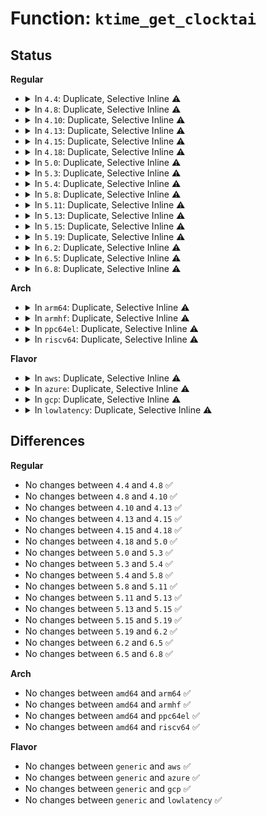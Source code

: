 # Function: <code>ktime_get_clocktai</code>

## Status
<b>Regular</b>
<ul>
<li>
<details>
<summary>In <code>4.4</code>: Duplicate, Selective Inline ⚠️</summary>

```c
ktime_t ktime_get_clocktai();
```

**Collision:** Static Duplication

**Inline:** Selective

**Transformation:** False

**Instances:**

```
In kernel/time/hrtimer.c (ffffffff810eeb00)
Location: include/linux/timekeeping.h:196
Inline: False
```
```
In kernel/time/posix-timers.c (ffffffff810f0ae6)
Location: include/linux/timekeeping.h:196
Inline: True
Inline callers:
  - kernel/time/posix-timers.c:posix_get_tai
```
```
In kernel/events/core.c (ffffffff81179801)
Location: include/linux/timekeeping.h:196
Inline: True
Inline callers:
  - kernel/events/core.c:ktime_get_tai_ns
```
**Symbols:**

```
ffffffff810eeb00-ffffffff810eeb10: ktime_get_clocktai (STB_LOCAL)
```
</details>
</li>
<li>
<details>
<summary>In <code>4.8</code>: Duplicate, Selective Inline ⚠️</summary>

```c
ktime_t ktime_get_clocktai();
```

**Collision:** Static Duplication

**Inline:** Selective

**Transformation:** False

**Instances:**

```
In kernel/time/hrtimer.c (ffffffff810f5ae0)
Location: include/linux/timekeeping.h:212
Inline: False
```
```
In kernel/time/posix-timers.c (ffffffff810f7b06)
Location: include/linux/timekeeping.h:212
Inline: True
Inline callers:
  - kernel/time/posix-timers.c:posix_get_tai
```
```
In kernel/events/core.c (ffffffff8118a0a1)
Location: include/linux/timekeeping.h:212
Inline: True
Inline callers:
  - kernel/events/core.c:ktime_get_tai_ns
```
**Symbols:**

```
ffffffff810f5ae0-ffffffff810f5af0: ktime_get_clocktai (STB_LOCAL)
```
</details>
</li>
<li>
<details>
<summary>In <code>4.10</code>: Duplicate, Selective Inline ⚠️</summary>

```c
ktime_t ktime_get_clocktai();
```

**Collision:** Static Duplication

**Inline:** Selective

**Transformation:** False

**Instances:**

```
In kernel/time/hrtimer.c (ffffffff810fcaa0)
Location: include/linux/timekeeping.h:212
Inline: False
```
```
In kernel/time/posix-timers.c (ffffffff811054a6)
Location: include/linux/timekeeping.h:212
Inline: True
Inline callers:
  - kernel/time/posix-timers.c:posix_get_tai
```
```
In kernel/events/core.c (ffffffff81199491)
Location: include/linux/timekeeping.h:212
Inline: True
Inline callers:
  - kernel/events/core.c:ktime_get_tai_ns
```
**Symbols:**

```
ffffffff810fcaa0-ffffffff810fcab0: ktime_get_clocktai (STB_LOCAL)
```
</details>
</li>
<li>
<details>
<summary>In <code>4.13</code>: Duplicate, Selective Inline ⚠️</summary>

```c
ktime_t ktime_get_clocktai();
```

**Collision:** Static Duplication

**Inline:** Selective

**Transformation:** False

**Instances:**

```
In kernel/time/hrtimer.c (ffffffff810fef00)
Location: include/linux/timekeeping.h:201
Inline: False
```
```
In kernel/time/posix-timers.c (ffffffff811078d6)
Location: include/linux/timekeeping.h:201
Inline: True
Inline callers:
  - kernel/time/posix-timers.c:posix_get_tai
```
```
In kernel/events/core.c (ffffffff811a13e1)
Location: include/linux/timekeeping.h:201
Inline: True
Inline callers:
  - kernel/events/core.c:ktime_get_tai_ns
```
**Symbols:**

```
ffffffff810fef00-ffffffff810fef10: ktime_get_clocktai (STB_LOCAL)
```
</details>
</li>
<li>
<details>
<summary>In <code>4.15</code>: Duplicate, Selective Inline ⚠️</summary>

```c
ktime_t ktime_get_clocktai();
```

**Collision:** Static Duplication

**Inline:** Selective

**Transformation:** False

**Instances:**

```
In kernel/time/hrtimer.c (ffffffff81109ce0)
Location: include/linux/timekeeping.h:81
Inline: False
```
```
In kernel/time/posix-timers.c (ffffffff81112a46)
Location: include/linux/timekeeping.h:81
Inline: True
Inline callers:
  - kernel/time/posix-timers.c:posix_get_tai
```
```
In kernel/events/core.c (ffffffff811b4f61)
Location: include/linux/timekeeping.h:81
Inline: True
Inline callers:
  - kernel/events/core.c:ktime_get_tai_ns
```
**Symbols:**

```
ffffffff81109ce0-ffffffff81109cf0: ktime_get_clocktai (STB_LOCAL)
```
</details>
</li>
<li>
<details>
<summary>In <code>4.18</code>: Duplicate, Selective Inline ⚠️</summary>

```c
ktime_t ktime_get_clocktai();
```

**Collision:** Static Duplication

**Inline:** Selective

**Transformation:** False

**Instances:**

```
In kernel/time/hrtimer.c (ffffffff81115800)
Location: include/linux/timekeeping.h:91
Inline: False
```
```
In kernel/time/posix-timers.c (ffffffff8111e4a5)
Location: include/linux/timekeeping.h:91
Inline: True
Inline callers:
  - kernel/time/posix-timers.c:posix_get_tai
```
```
In kernel/events/core.c (ffffffff811d3dc0)
Location: include/linux/timekeeping.h:91
Inline: True
Inline callers:
  - kernel/events/core.c:ktime_get_tai_ns
```
**Symbols:**

```
ffffffff81115800-ffffffff81115810: ktime_get_clocktai (STB_LOCAL)
```
</details>
</li>
<li>
<details>
<summary>In <code>5.0</code>: Duplicate, Selective Inline ⚠️</summary>

```c
ktime_t ktime_get_clocktai();
```

**Collision:** Static Duplication

**Inline:** Selective

**Transformation:** False

**Instances:**

```
In kernel/time/hrtimer.c (ffffffff81120ed0)
Location: include/linux/timekeeping.h:106
Inline: False
```
```
In kernel/time/posix-timers.c (ffffffff81129cf5)
Location: include/linux/timekeeping.h:106
Inline: True
Inline callers:
  - kernel/time/posix-timers.c:posix_get_tai
```
```
In kernel/events/core.c (ffffffff811e42c0)
Location: include/linux/timekeeping.h:106
Inline: True
Inline callers:
  - kernel/events/core.c:ktime_get_tai_ns
```
**Symbols:**

```
ffffffff81120ed0-ffffffff81120ee0: ktime_get_clocktai (STB_LOCAL)
```
</details>
</li>
<li>
<details>
<summary>In <code>5.3</code>: Duplicate, Selective Inline ⚠️</summary>

```c
ktime_t ktime_get_clocktai();
```

**Collision:** Static Duplication

**Inline:** Selective

**Transformation:** False

**Instances:**

```
In kernel/time/hrtimer.c (ffffffff8112b650)
Location: include/linux/timekeeping.h:106
Inline: False
```
```
In kernel/time/posix-timers.c (ffffffff81134775)
Location: include/linux/timekeeping.h:106
Inline: True
Inline callers:
  - kernel/time/posix-timers.c:posix_get_tai
```
```
In kernel/events/core.c (ffffffff811fb5b0)
Location: include/linux/timekeeping.h:106
Inline: True
Inline callers:
  - kernel/events/core.c:ktime_get_clocktai_ns
```
**Symbols:**

```
ffffffff8112b650-ffffffff8112b660: ktime_get_clocktai (STB_LOCAL)
```
</details>
</li>
<li>
<details>
<summary>In <code>5.4</code>: Duplicate, Selective Inline ⚠️</summary>

```c
ktime_t ktime_get_clocktai();
```

**Collision:** Static Duplication

**Inline:** Selective

**Transformation:** False

**Instances:**

```
In kernel/time/hrtimer.c (ffffffff811377d0)
Location: include/linux/timekeeping.h:106
Inline: False
```
```
In kernel/time/posix-timers.c (ffffffff81140785)
Location: include/linux/timekeeping.h:106
Inline: True
Inline callers:
  - kernel/time/posix-timers.c:posix_get_tai
```
```
In kernel/events/core.c (ffffffff81208960)
Location: include/linux/timekeeping.h:106
Inline: True
Inline callers:
  - kernel/events/core.c:ktime_get_clocktai_ns
```
**Symbols:**

```
ffffffff811377d0-ffffffff811377e0: ktime_get_clocktai (STB_LOCAL)
```
</details>
</li>
<li>
<details>
<summary>In <code>5.8</code>: Duplicate, Selective Inline ⚠️</summary>

```c
ktime_t ktime_get_clocktai();
```

**Collision:** Static Duplication

**Inline:** Selective

**Transformation:** False

**Instances:**

```
In kernel/time/hrtimer.c (ffffffff81146200)
Location: include/linux/timekeeping.h:106
Inline: False
```
```
In kernel/time/posix-timers.c (ffffffff8114f685)
Location: include/linux/timekeeping.h:106
Inline: True
Inline callers:
  - kernel/time/posix-timers.c:posix_get_tai_ktime
  - kernel/time/posix-timers.c:posix_get_tai_timespec
```
```
In kernel/events/core.c (ffffffff812313e0)
Location: include/linux/timekeeping.h:106
Inline: True
Inline callers:
  - kernel/events/core.c:ktime_get_clocktai_ns
```
**Symbols:**

```
ffffffff81146200-ffffffff81146210: ktime_get_clocktai (STB_LOCAL)
```
</details>
</li>
<li>
<details>
<summary>In <code>5.11</code>: Duplicate, Selective Inline ⚠️</summary>

```c
ktime_t ktime_get_clocktai();
```

**Collision:** Static Duplication

**Inline:** Selective

**Transformation:** False

**Instances:**

```
In kernel/time/hrtimer.c (ffffffff81142720)
Location: include/linux/timekeeping.h:105
Inline: False
```
```
In kernel/time/posix-timers.c (ffffffff8114b905)
Location: include/linux/timekeeping.h:105
Inline: True
Inline callers:
  - kernel/time/posix-timers.c:posix_get_tai_ktime
  - kernel/time/posix-timers.c:posix_get_tai_timespec
```
```
In kernel/events/core.c (ffffffff8123b050)
Location: include/linux/timekeeping.h:105
Inline: True
Inline callers:
  - kernel/events/core.c:ktime_get_clocktai_ns
```
**Symbols:**

```
ffffffff81142720-ffffffff81142730: ktime_get_clocktai (STB_LOCAL)
```
</details>
</li>
<li>
<details>
<summary>In <code>5.13</code>: Duplicate, Selective Inline ⚠️</summary>

```c
ktime_t ktime_get_clocktai();
```

**Collision:** Static Duplication

**Inline:** Selective

**Transformation:** False

**Instances:**

```
In kernel/time/hrtimer.c (ffffffff811438f0)
Location: include/linux/timekeeping.h:106
Inline: False
```
```
In kernel/time/posix-timers.c (ffffffff8114cdb5)
Location: include/linux/timekeeping.h:106
Inline: True
Inline callers:
  - kernel/time/posix-timers.c:posix_get_tai_ktime
  - kernel/time/posix-timers.c:posix_get_tai_timespec
```
```
In kernel/events/core.c (ffffffff8123f810)
Location: include/linux/timekeeping.h:106
Inline: True
Inline callers:
  - kernel/events/core.c:ktime_get_clocktai_ns
```
**Symbols:**

```
ffffffff811438f0-ffffffff81143900: ktime_get_clocktai (STB_LOCAL)
```
</details>
</li>
<li>
<details>
<summary>In <code>5.15</code>: Duplicate, Selective Inline ⚠️</summary>

```c
ktime_t ktime_get_clocktai();
```

**Collision:** Static Duplication

**Inline:** Selective

**Transformation:** False

**Instances:**

```
In kernel/time/hrtimer.c (ffffffff81166ce0)
Location: include/linux/timekeeping.h:106
Inline: False
```
```
In kernel/time/posix-timers.c (ffffffff81170df5)
Location: include/linux/timekeeping.h:106
Inline: True
Inline callers:
  - kernel/time/posix-timers.c:posix_get_tai_ktime
  - kernel/time/posix-timers.c:posix_get_tai_timespec
```
```
In kernel/events/core.c (ffffffff8127a030)
Location: include/linux/timekeeping.h:106
Inline: True
Inline callers:
  - kernel/events/core.c:ktime_get_clocktai_ns
```
**Symbols:**

```
ffffffff81166ce0-ffffffff81166cf0: ktime_get_clocktai (STB_LOCAL)
```
</details>
</li>
<li>
<details>
<summary>In <code>5.19</code>: Duplicate, Selective Inline ⚠️</summary>

```c
ktime_t ktime_get_clocktai();
```

**Collision:** Static Duplication

**Inline:** Selective

**Transformation:** False

**Instances:**

```
In kernel/time/hrtimer.c (ffffffff8119a490)
Location: include/linux/timekeeping.h:106
Inline: False
```
```
In kernel/time/posix-timers.c (ffffffff811a5485)
Location: include/linux/timekeeping.h:106
Inline: True
Inline callers:
  - kernel/time/posix-timers.c:posix_get_tai_ktime
  - kernel/time/posix-timers.c:posix_get_tai_timespec
```
```
In kernel/events/core.c (ffffffff812cd510)
Location: include/linux/timekeeping.h:106
Inline: True
Inline callers:
  - kernel/events/core.c:ktime_get_clocktai_ns
```
**Symbols:**

```
ffffffff8119a490-ffffffff8119a4a6: ktime_get_clocktai (STB_LOCAL)
```
</details>
</li>
<li>
<details>
<summary>In <code>6.2</code>: Duplicate, Selective Inline ⚠️</summary>

```c
ktime_t ktime_get_clocktai();
```

**Collision:** Static Duplication

**Inline:** Selective

**Transformation:** False

**Instances:**

```
In kernel/time/hrtimer.c (ffffffff811d8bd0)
Location: include/linux/timekeeping.h:106
Inline: False
```
```
In kernel/time/posix-timers.c (ffffffff811e4e55)
Location: include/linux/timekeeping.h:106
Inline: True
Inline callers:
  - kernel/time/posix-timers.c:posix_get_tai_ktime
  - kernel/time/posix-timers.c:posix_get_tai_timespec
```
```
In kernel/events/core.c (ffffffff81335420)
Location: include/linux/timekeeping.h:106
Inline: True
Inline callers:
  - kernel/events/core.c:ktime_get_clocktai_ns
```
**Symbols:**

```
ffffffff811d8bd0-ffffffff811d8be6: ktime_get_clocktai (STB_LOCAL)
```
</details>
</li>
<li>
<details>
<summary>In <code>6.5</code>: Duplicate, Selective Inline ⚠️</summary>

```c
ktime_t ktime_get_clocktai();
```

**Collision:** Static Duplication

**Inline:** Selective

**Transformation:** False

**Instances:**

```
In kernel/time/hrtimer.c (ffffffff811ed000)
Location: include/linux/timekeeping.h:106
Inline: False
```
```
In kernel/time/posix-timers.c (ffffffff811f94b5)
Location: include/linux/timekeeping.h:106
Inline: True
Inline callers:
  - kernel/time/posix-timers.c:posix_get_tai_ktime
  - kernel/time/posix-timers.c:posix_get_tai_timespec
```
```
In kernel/events/core.c (ffffffff81366170)
Location: include/linux/timekeeping.h:106
Inline: True
Inline callers:
  - kernel/events/core.c:ktime_get_clocktai_ns
```
**Symbols:**

```
ffffffff811ed000-ffffffff811ed016: ktime_get_clocktai (STB_LOCAL)
```
</details>
</li>
<li>
<details>
<summary>In <code>6.8</code>: Duplicate, Selective Inline ⚠️</summary>

```c
ktime_t ktime_get_clocktai();
```

**Collision:** Static Duplication

**Inline:** Selective

**Transformation:** False

**Instances:**

```
In kernel/time/hrtimer.c (ffffffff81203230)
Location: include/linux/timekeeping.h:107
Inline: False
```
```
In kernel/time/posix-timers.c (ffffffff8120f6a5)
Location: include/linux/timekeeping.h:107
Inline: True
Inline callers:
  - kernel/time/posix-timers.c:posix_get_tai_ktime
  - kernel/time/posix-timers.c:posix_get_tai_timespec
```
```
In kernel/events/core.c (ffffffff8138f290)
Location: include/linux/timekeeping.h:107
Inline: True
Inline callers:
  - kernel/events/core.c:ktime_get_clocktai_ns
```
**Symbols:**

```
ffffffff81203230-ffffffff81203246: ktime_get_clocktai (STB_LOCAL)
```
</details>
</li>
</ul>
<b>Arch</b>
<ul>
<li>
<details>
<summary>In <code>arm64</code>: Duplicate, Selective Inline ⚠️</summary>

```c
ktime_t ktime_get_clocktai();
```

**Collision:** Static Duplication

**Inline:** Selective

**Transformation:** False

**Instances:**

```
In kernel/time/hrtimer.c (ffff8000101a0ae0)
Location: include/linux/timekeeping.h:106
Inline: False
```
```
In kernel/time/posix-timers.c (ffff8000101aab40)
Location: include/linux/timekeeping.h:106
Inline: True
Inline callers:
  - kernel/time/posix-timers.c:posix_get_tai
```
```
In kernel/events/core.c (ffff800010291d50)
Location: include/linux/timekeeping.h:106
Inline: True
Inline callers:
  - kernel/events/core.c:ktime_get_clocktai_ns
```
**Symbols:**

```
ffff8000101a0ae0-ffff8000101a0af8: ktime_get_clocktai (STB_LOCAL)
```
</details>
</li>
<li>
<details>
<summary>In <code>armhf</code>: Duplicate, Selective Inline ⚠️</summary>

```c
ktime_t ktime_get_clocktai();
```

**Collision:** Static Duplication

**Inline:** Selective

**Transformation:** False

**Instances:**

```
In kernel/time/hrtimer.c (c03ea8d0)
Location: include/linux/timekeeping.h:106
Inline: False
```
```
In kernel/time/posix-timers.c (c03f6194)
Location: include/linux/timekeeping.h:106
Inline: True
Inline callers:
  - kernel/time/posix-timers.c:posix_get_tai
```
```
In kernel/events/core.c (c04c2f24)
Location: include/linux/timekeeping.h:106
Inline: True
Inline callers:
  - kernel/events/core.c:ktime_get_clocktai_ns
```
**Symbols:**

```
c03ea8d0-c03ea8e8: ktime_get_clocktai (STB_LOCAL)
```
</details>
</li>
<li>
<details>
<summary>In <code>ppc64el</code>: Duplicate, Selective Inline ⚠️</summary>

```c
ktime_t ktime_get_clocktai();
```

**Collision:** Static Duplication

**Inline:** Selective

**Transformation:** False

**Instances:**

```
In kernel/time/hrtimer.c (c000000000201ef0)
Location: include/linux/timekeeping.h:106
Inline: False
```
```
In kernel/time/posix-timers.c (c00000000020e770)
Location: include/linux/timekeeping.h:106
Inline: True
Inline callers:
  - kernel/time/posix-timers.c:posix_get_tai
```
```
In kernel/events/core.c (c000000000340394)
Location: include/linux/timekeeping.h:106
Inline: True
Inline callers:
  - kernel/events/core.c:ktime_get_clocktai_ns
```
**Symbols:**

```
c000000000201ef0-c000000000201f20: ktime_get_clocktai (STB_LOCAL)
```
</details>
</li>
<li>
<details>
<summary>In <code>riscv64</code>: Duplicate, Selective Inline ⚠️</summary>

```c
ktime_t ktime_get_clocktai();
```

**Collision:** Static Duplication

**Inline:** Selective

**Transformation:** False

**Instances:**

```
In kernel/time/hrtimer.c (ffffffe00012e408)
Location: include/linux/timekeeping.h:106
Inline: False
```
```
In kernel/time/posix-timers.c (ffffffe000135e94)
Location: include/linux/timekeeping.h:106
Inline: True
Inline callers:
  - kernel/time/posix-timers.c:posix_get_tai
```
```
In kernel/events/core.c (ffffffe0001c460e)
Location: include/linux/timekeeping.h:106
Inline: True
Inline callers:
  - kernel/events/core.c:ktime_get_clocktai_ns
```
**Symbols:**

```
ffffffe00012e408-ffffffe00012e422: ktime_get_clocktai (STB_LOCAL)
```
</details>
</li>
</ul>
<b>Flavor</b>
<ul>
<li>
<details>
<summary>In <code>aws</code>: Duplicate, Selective Inline ⚠️</summary>

```c
ktime_t ktime_get_clocktai();
```

**Collision:** Static Duplication

**Inline:** Selective

**Transformation:** False

**Instances:**

```
In kernel/time/hrtimer.c (ffffffff8112ff80)
Location: include/linux/timekeeping.h:106
Inline: False
```
```
In kernel/time/posix-timers.c (ffffffff81138f35)
Location: include/linux/timekeeping.h:106
Inline: True
Inline callers:
  - kernel/time/posix-timers.c:posix_get_tai
```
```
In kernel/events/core.c (ffffffff81200f80)
Location: include/linux/timekeeping.h:106
Inline: True
Inline callers:
  - kernel/events/core.c:ktime_get_clocktai_ns
```
**Symbols:**

```
ffffffff8112ff80-ffffffff8112ff90: ktime_get_clocktai (STB_LOCAL)
```
</details>
</li>
<li>
<details>
<summary>In <code>azure</code>: Duplicate, Selective Inline ⚠️</summary>

```c
ktime_t ktime_get_clocktai();
```

**Collision:** Static Duplication

**Inline:** Selective

**Transformation:** False

**Instances:**

```
In kernel/time/hrtimer.c (ffffffff811229f0)
Location: include/linux/timekeeping.h:106
Inline: False
```
```
In kernel/time/posix-timers.c (ffffffff8112b985)
Location: include/linux/timekeeping.h:106
Inline: True
Inline callers:
  - kernel/time/posix-timers.c:posix_get_tai
```
```
In kernel/events/core.c (ffffffff811f3cd0)
Location: include/linux/timekeeping.h:106
Inline: True
Inline callers:
  - kernel/events/core.c:ktime_get_clocktai_ns
```
**Symbols:**

```
ffffffff811229f0-ffffffff81122a00: ktime_get_clocktai (STB_LOCAL)
```
</details>
</li>
<li>
<details>
<summary>In <code>gcp</code>: Duplicate, Selective Inline ⚠️</summary>

```c
ktime_t ktime_get_clocktai();
```

**Collision:** Static Duplication

**Inline:** Selective

**Transformation:** False

**Instances:**

```
In kernel/time/hrtimer.c (ffffffff8112dca0)
Location: include/linux/timekeeping.h:106
Inline: False
```
```
In kernel/time/posix-timers.c (ffffffff81136c55)
Location: include/linux/timekeeping.h:106
Inline: True
Inline callers:
  - kernel/time/posix-timers.c:posix_get_tai
```
```
In kernel/events/core.c (ffffffff811fed50)
Location: include/linux/timekeeping.h:106
Inline: True
Inline callers:
  - kernel/events/core.c:ktime_get_clocktai_ns
```
**Symbols:**

```
ffffffff8112dca0-ffffffff8112dcb0: ktime_get_clocktai (STB_LOCAL)
```
</details>
</li>
<li>
<details>
<summary>In <code>lowlatency</code>: Duplicate, Selective Inline ⚠️</summary>

```c
ktime_t ktime_get_clocktai();
```

**Collision:** Static Duplication

**Inline:** Selective

**Transformation:** False

**Instances:**

```
In kernel/time/hrtimer.c (ffffffff8113a5f0)
Location: include/linux/timekeeping.h:106
Inline: False
```
```
In kernel/time/posix-timers.c (ffffffff811436e5)
Location: include/linux/timekeeping.h:106
Inline: True
Inline callers:
  - kernel/time/posix-timers.c:posix_get_tai
```
```
In kernel/events/core.c (ffffffff8120dde0)
Location: include/linux/timekeeping.h:106
Inline: True
Inline callers:
  - kernel/events/core.c:ktime_get_clocktai_ns
```
**Symbols:**

```
ffffffff8113a5f0-ffffffff8113a600: ktime_get_clocktai (STB_LOCAL)
```
</details>
</li>
</ul>

## Differences
<b>Regular</b>
<ul>
<li>
No changes between <code>4.4</code> and <code>4.8</code> ✅
</li>
<li>
No changes between <code>4.8</code> and <code>4.10</code> ✅
</li>
<li>
No changes between <code>4.10</code> and <code>4.13</code> ✅
</li>
<li>
No changes between <code>4.13</code> and <code>4.15</code> ✅
</li>
<li>
No changes between <code>4.15</code> and <code>4.18</code> ✅
</li>
<li>
No changes between <code>4.18</code> and <code>5.0</code> ✅
</li>
<li>
No changes between <code>5.0</code> and <code>5.3</code> ✅
</li>
<li>
No changes between <code>5.3</code> and <code>5.4</code> ✅
</li>
<li>
No changes between <code>5.4</code> and <code>5.8</code> ✅
</li>
<li>
No changes between <code>5.8</code> and <code>5.11</code> ✅
</li>
<li>
No changes between <code>5.11</code> and <code>5.13</code> ✅
</li>
<li>
No changes between <code>5.13</code> and <code>5.15</code> ✅
</li>
<li>
No changes between <code>5.15</code> and <code>5.19</code> ✅
</li>
<li>
No changes between <code>5.19</code> and <code>6.2</code> ✅
</li>
<li>
No changes between <code>6.2</code> and <code>6.5</code> ✅
</li>
<li>
No changes between <code>6.5</code> and <code>6.8</code> ✅
</li>
</ul>
<b>Arch</b>
<ul>
<li>
No changes between <code>amd64</code> and <code>arm64</code> ✅
</li>
<li>
No changes between <code>amd64</code> and <code>armhf</code> ✅
</li>
<li>
No changes between <code>amd64</code> and <code>ppc64el</code> ✅
</li>
<li>
No changes between <code>amd64</code> and <code>riscv64</code> ✅
</li>
</ul>
<b>Flavor</b>
<ul>
<li>
No changes between <code>generic</code> and <code>aws</code> ✅
</li>
<li>
No changes between <code>generic</code> and <code>azure</code> ✅
</li>
<li>
No changes between <code>generic</code> and <code>gcp</code> ✅
</li>
<li>
No changes between <code>generic</code> and <code>lowlatency</code> ✅
</li>
</ul>
